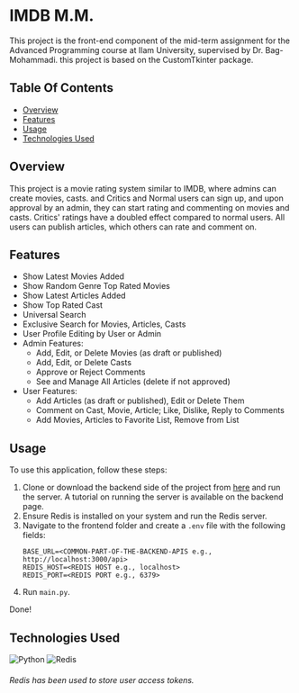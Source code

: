 # IMDB M.M.

This project is the front-end component of the mid-term assignment for the Advanced Programming course at Ilam University, supervised by Dr. Bag-Mohammadi.
this project is based on the CustomTkinter package.

## Table Of Contents

- [Overview](#overview)
- [Features](#features)
- [Usage](#usage)
- [Technologies Used](#technologies-used)

## Overview
This project is a movie rating system similar to IMDB, where admins can create movies, casts. and Critics and Normal users can sign up, and upon approval by an admin, they can start rating and commenting on movies and casts. Critics' ratings have a doubled effect compared to normal users. All users can publish articles, which others can rate and comment on.

## Features
- Show Latest Movies Added
- Show Random Genre Top Rated Movies
- Show Latest Articles Added
- Show Top Rated Cast
- Universal Search
- Exclusive Search for Movies, Articles, Casts
- User Profile Editing by User or Admin
- Admin Features:
  - Add, Edit, or Delete Movies (as draft or published)
  - Add, Edit, or Delete Casts
  - Approve or Reject Comments
  - See and Manage All Articles (delete if not approved)
- User Features:
  - Add Articles (as draft or published), Edit or Delete Them
  - Comment on Cast, Movie, Article; Like, Dislike, Reply to Comments
  - Add Movies, Articles to Favorite List, Remove from List

## Usage
To use this application, follow these steps:

1. Clone or download the backend side of the project from [here](https://github.com/Amin-Gharibi/ap-midterm-backend) and run the server. A tutorial on running the server is available on the backend page.
2. Ensure Redis is installed on your system and run the Redis server.
3. Navigate to the frontend folder and create a `.env` file with the following fields:
    ```plaintext
    BASE_URL=<COMMON-PART-OF-THE-BACKEND-APIS e.g., http://localhost:3000/api>
    REDIS_HOST=<REDIS HOST e.g., localhost>
    REDIS_PORT=<REDIS PORT e.g., 6379>
    ```
4. Run `main.py`.

Done!

## Technologies Used
![Python](https://img.shields.io/badge/python-3670A0?style=for-the-badge&logo=python&logoColor=ffdd54) ![Redis](https://img.shields.io/badge/redis-%23DD0031.svg?style=for-the-badge&logo=redis&logoColor=white)

###### Redis has been used to store user access tokens.
